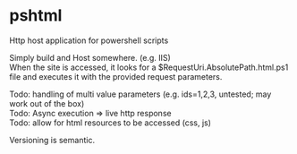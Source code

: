 # pshtml
Http host application for powershell scripts

Simply build and Host somewhere. (e.g. IIS)  
When the site is accessed, it looks for a $RequestUri.AbsolutePath.html.ps1 file and executes it with the provided request parameters.

Todo: handling of multi value parameters (e.g. ids=1,2,3, untested; may work out of the box)  
Todo: Async execution => live http response  
Todo: allow for html resources to be accessed (css, js)  

Versioning is semantic.
